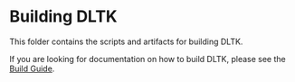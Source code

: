 # Building DLTK

This folder contains the scripts and artifacts for building DLTK.

If you are looking for documentation on how to build DLTK, please see the [Build Guide](../docs/developer/build.md).
